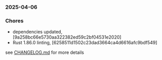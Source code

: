 ### 2025-04-06

### Chores
+ dependencies updated, [9a258bc66e5730aa322382ed59c2bf04531e2020]
+ Rust 1.86.0 linting, [6258511d1502c23dad3664ca4d6616afc9bdf549]

see <a href='https://github.com/mrjackwills/flightbox_backend/blob/main/CHANGELOG.md'>CHANGELOG.md</a> for more details
